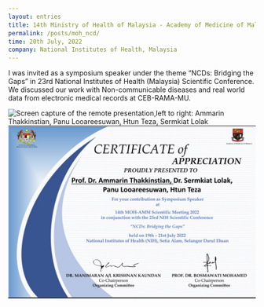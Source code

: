 ```yaml
---
layout: entries
title: 14th Ministry of Health of Malaysia - Academy of Medicine of Malaysia Scientific Meeting 2022
permalink: /posts/moh_ncd/
time: 20th July, 2022
company: National Institutes of Health, Malaysia
---
```


I was invited as a symposium speaker under the theme “NCDs: Bridging the Gaps” in 23rd National Institutes of Health (Malaysia) Scientific Conference. We discussed our work with Non-communicable diseases and real world data from electronic medical records at CEB-RAMA-MU.

<div id="photos">
	<img src="/assets/photos/moh_ncd-1.jpg" title="Screen capture of the remote presentation,left to right: Ammarin Thakkinstian, Panu Looareesuwan, Htun Teza, Sermkiat Lolak" alt="Screen capture of the remote presentation,left to right: Ammarin Thakkinstian, Panu Looareesuwan, Htun Teza, Sermkiat Lolak"/>
	<img src="/assets/photos/moh_ncd-2.jpg" title="Certificate of Appreciation for contibution as Symposium Speaker" alt="Certificate of Appreciation for contibution as Symposium Speaker"/>
</div>
